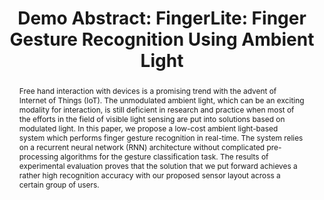 ---
keywords: ['hand gesture recognition', 'ambient light']
authors: ['Miao Huang', 'Haihan Duan', 'Yanbing Yang']
publication: "IEEE INFOCOM 2020 - IEEE Conference on Computer Communications Workshops (INFOCOM WKSHPS)"
abstract: "Free hand interaction with devices is a promising trend with the advent of Internet of Things (IoT). The unmodulated ambient light, which can be an exciting modality for interaction, is still deficient in research and practice when most of the efforts in the field of visible light sensing are put into solutions based on modulated light. In this paper, we propose a low-cost ambient light-based system which performs finger gesture recognition in real-time. The system relies on a recurrent neural network (RNN) architecture without complicated pre-processing algorithms for the gesture classification task. The results of experimental evaluation proves that the solution that we put forward achieves a rather high recognition accuracy with our proposed sensor layout across a certain group of users."
links:
 - name: url
   link: "https://ieeexplore.ieee.org/document/9163016"
copyright: "Copyright (c) 2020 Moya"
title: "Demo Abstract: FingerLite: Finger Gesture Recognition Using Ambient Light"
ENTRYTYPE: "demo abstract"
enableToc: False
enableWhoami: False
pinned: true
publishDate: "2020-07-06"
---